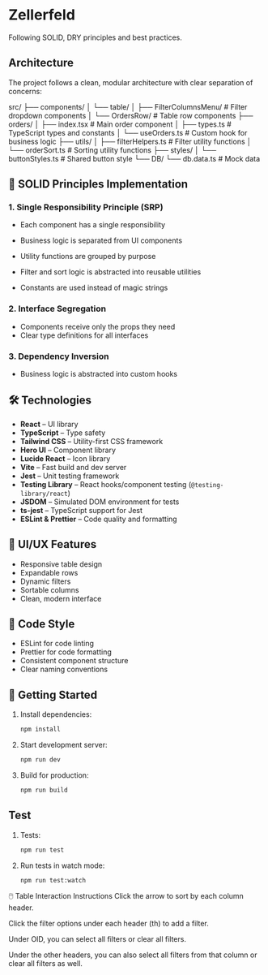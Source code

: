 # Zellerfeld

Following SOLID, DRY principles and best practices.

## Architecture

The project follows a clean, modular architecture with clear separation of concerns:

src/
├── components/
│ └── table/
│ ├── FilterColumnsMenu/ # Filter dropdown components
│ └── OrdersRow/ # Table row components
├── orders/
│ ├── index.tsx # Main order component
│ ├── types.ts # TypeScript types and constants
│ └── useOrders.ts # Custom hook for business logic
├── utils/
│ ├── filterHelpers.ts # Filter utility functions
│ └── orderSort.ts # Sorting utility functions
├── styles/
│ └── buttonStyles.ts # Shared button style
└── DB/
└── db.data.ts # Mock data

## 🎯 SOLID Principles Implementation

### 1. Single Responsibility Principle (SRP)

- Each component has a single responsibility
- Business logic is separated from UI components
- Utility functions are grouped by purpose

- Filter and sort logic is abstracted into reusable utilities
- Constants are used instead of magic strings

### 2. Interface Segregation

- Components receive only the props they need
- Clear type definitions for all interfaces

### 3. Dependency Inversion

- Business logic is abstracted into custom hooks

## 🛠️ Technologies

- **React** – UI library
- **TypeScript** – Type safety
- **Tailwind CSS** – Utility-first CSS framework
- **Hero UI** – Component library
- **Lucide React** – Icon library
- **Vite** – Fast build and dev server
- **Jest** – Unit testing framework
- **Testing Library** – React hooks/component testing (`@testing-library/react`)
- **JSDOM** – Simulated DOM environment for tests
- **ts-jest** – TypeScript support for Jest
- **ESLint & Prettier** – Code quality and formatting

## 🎨 UI/UX Features

- Responsive table design
- Expandable rows
- Dynamic filters
- Sortable columns
- Clean, modern interface

## 📝 Code Style

- ESLint for code linting
- Prettier for code formatting
- Consistent component structure
- Clear naming conventions

## 🚀 Getting Started

1. Install dependencies:

   ```bash
   npm install
   ```

2. Start development server:

   ```bash
   npm run dev
   ```

3. Build for production:
   ```bash
   npm run build
   ```

## Test

1. Tests:

   ```bash
   npm run test
   ```

2. Run tests in watch mode:

   ```bash
   npm run test:watch
   ```

🖱️ Table Interaction Instructions
Click the arrow to sort by each column header.

Click the filter options under each header (th) to add a filter.

Under OID, you can select all filters or clear all filters.

Under the other headers, you can also select all filters from that column or clear all filters as well.
